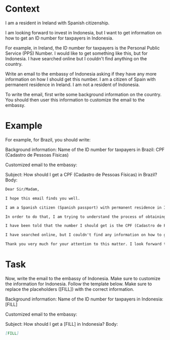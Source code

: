 # Context
I am a resident in Ireland with Spanish citizenship.

I am looking forward to invest in Indonesia, but I want to get information on how to get an ID number for taxpayers in Indonesia.

For example, in Ireland, the ID number for taxpayers is the Personal Public Service (PPS) Number. I would like to get something like this, but for Indonesia. I have searched online but I couldn't find anything on the country.

Write an email to the embassy of Indonesia asking if they have any more information on how I should get this number. I am a citizen of Spain with permanent residence in Ireland. I am not a resident of Indonesia.

To write the email, first write some background information on the country. You should then user this information to customize the email to the embassy.

# Example
For example, for Brazil, you should write:

Background information:
Name of the ID number for taxpayers in Brazil: CPF (Cadastro de Pessoas Físicas)

Customized email to the embassy:

Subject: How should I get a CPF (Cadastro de Pessoas Físicas) in Brazil?
Body:
```md
Dear Sir/Madam,

I hope this email finds you well.

I am a Spanish citizen (Spanish passport) with permanent residence in Ireland. I am looking forward to investing in Brazil, as a foreign investor (no residence in Brazil).

In order to do that, I am trying to understand the process of obtaining the number that identifies taxpayers in Brazil, to be able to declare the relevant information to the tax authorities.

I have been told that the number I should get is the CPF (Cadastro de Pessoas Físicas). Feel free to correct me if I am wrong.

I have searched online, but I couldn't find any information on how to get a CPF from abroad. This is why I am reaching out to you for guidance. If you could provide me with information on the process or direct me to the relevant authorities, I would greatly appreciate it.

Thank you very much for your attention to this matter. I look forward to your response and any help you can provide.
```

# Task
Now, write the email to the embassy of Indonesia. Make sure to customize the information for Indonesia. Follow the template below. Make sure to replace the placeholders ([FILL]) with the correct information.

Background information:
Name of the ID number for taxpayers in Indonesia: [FILL]

Customized email to the embassy:

Subject: How should I get a [FILL] in Indonesia?
Body:
```md
[FILL]
```
